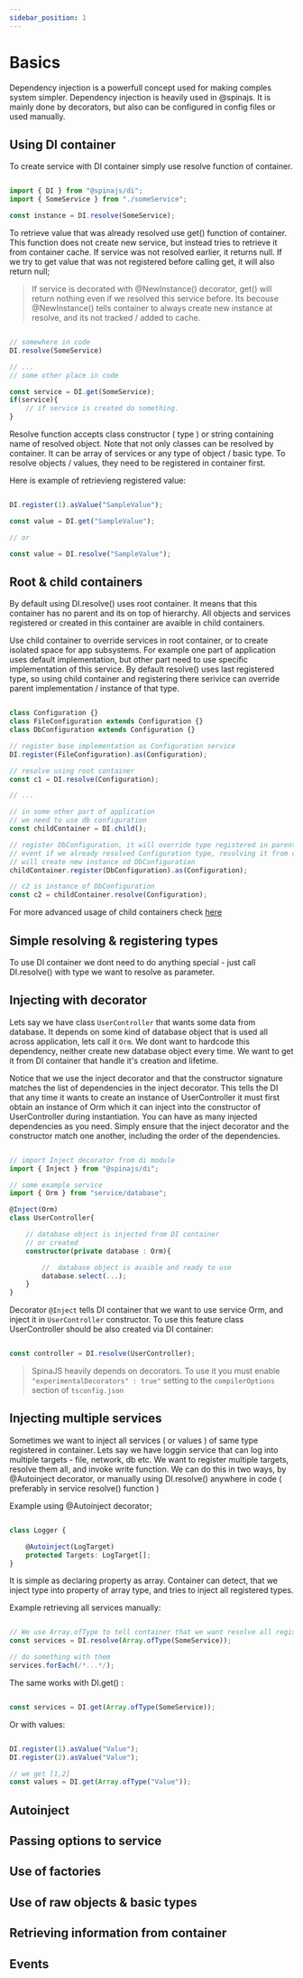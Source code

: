```yaml
---
sidebar_position: 1
---
```


#  Basics

Dependency injection is a powerfull concept used for making comples system simpler.
Dependency injection is heavily used in @spinajs. It is mainly done by decorators, but also can be configured in config files or used manually.

## Using DI container

To create service with DI container simply use resolve function of container.

```typescript

import { DI } from "@spinajs/di";
import { SomeService } from "./someService";

const instance = DI.resolve(SomeService);

```

To retrieve value that was already resolved use get() function of container. This function does not create new service, but instead tries to retrieve it from container cache. If service was not resolved earlier, it returns null. If we try to get value that was not registered before calling get, it will also return null;

> If service is decorated with @NewInstance() decorator, get() will return nothing even if we resolved this service before. Its becouse @NewInstance() tells container to always create new instance at resolve, and its not tracked / added to cache.

```typescript

// somewhere in code
DI.resolve(SomeService)

// ...
// some other place in code

const service = DI.get(SomeService);
if(service){ 
    // if service is created do something.
}

```

Resolve function accepts class constructor ( type ) or string containing name of resolved object. Note that not only classes can be resolved by container. It can be array of services or any type of object / basic type. To resolve objects / values, they need to be registered in container first.

Here is example of retrievieng registered value:

```typescript

DI.register(1).asValue("SampleValue");

const value = DI.get("SampleValue");

// or

const value = DI.resolve("SampleValue");


```

## Root & child containers

By default using DI.resolve() uses root container. It means that this container has no parent and its on top of hierarchy. All objects and services registered or created in this container are avaible in child containers.

Use child container to override services in root container, or to create isolated space for app subsystems. For example one part of application uses default implementation, but other part need to use specific implementation of this service. By default resolve() uses last registered type, so using child container and registering there serivice can override parent implementation / instance of that type.

```typescript

class Configuration {} 
class FileConfiguration extends Configuration {}
class DbConfiguration extends Configuration {}

// register base implementation as Configuration service
DI.register(FileConfiguration).as(Configuration);

// resolve using root container
const c1 = DI.resolve(Configuration);

// ...

// in some other part of application
// we need to use db configuration
const childContainer = DI.child();

// register DbConfiguration, it will override type registered in parent container
// event if we already resolved Configuration type, resolving it from child container
// will create new instance od DbConfiguration
childContainer.register(DbConfiguration).as(Configuration);

// c2 is instance of DbConfiguration
const c2 = childContainer.resolve(Configuration);

```

For more advanced usage of child containers check [here](advanced_usage.md#child-containers)

## Simple resolving & registering types

To use DI container we dont need to do anything special - just call DI.resolve() with type we want to resolve as parameter.

## Injecting with decorator

Lets say we have class `UserController` that wants some data from database. It depends on some kind of database object that is used all across application, lets call it `Orm`. We dont want to hardcode this dependency, neither create new database object every time. We want to get it from DI container that handle it's creation and lifetime.

Notice that we use the inject decorator and that the constructor signature matches the list of dependencies in the inject decorator. This tells the DI that any time it wants to create an instance of UserController it must first obtain an instance of Orm which it can inject into the constructor of UserController during instantiation. You can have as many injected dependencies as you need. Simply ensure that the inject decorator and the constructor match one another, including the order of the dependencies.

```typescript 

// import Inject decorator from di module
import { Inject } from "@spinajs/di";

// some example service
import { Orm } from "service/database";

@Inject(Orm)
class UserController{

    // database object is injected from DI container
    // or created 
    constructor(private database : Orm){

        //  database object is avaible and ready to use
        database.select(...);
    }
}

```

Decorator `@Inject` tells DI container that we want to use service Orm, and inject it in `UserController` constructor.
To use this feature class UserController should be also created via DI container:

```typescript

const controller = DI.resolve(UserController);

```

> SpinaJS heavily depends on decorators. To use it you must enable `"experimentalDecorators" : true"` setting to the `compilerOptions` section of `tsconfig.json`

## Injecting multiple services

Sometimes we want to inject all services ( or values ) of same type registered in container. Lets say we have loggin service that can log into multiple targets - file, network, db etc. We want to register multiple targets, resolve them all, and invoke write function. We can do this in two ways, by @Autoinject decorator, or manually using DI.resolve() anywhere in code ( preferably in service resolve() function )

Example using @Autoinject decorator;

```typescript

class Logger { 

    @Autoinject(LogTarget)
    protected Targets: LogTarget[];
}


```

It is simple as declaring property as array. Container can detect, that we inject type into property of array type, and tries to inject all registered types.


Example retrieving all services manually:

```typescript

// We use Array.ofType to tell container that we want resolve all registered types
const services = DI.resolve(Array.ofType(SomeService));

// do something with them
services.forEach(/*...*/);

```

The same works with DI.get() :

```typescript

const services = DI.get(Array.ofType(SomeService));

```

Or with values:

```typescript

DI.register(1).asValue("Value");
DI.register(2).asValue("Value");

// we get [1,2]
const values = DI.get(Array.ofType("Value"));

```

## Autoinject

## Passing options to service

## Use of factories

## Use of raw objects & basic types

## Retrieving information from container

## Events

